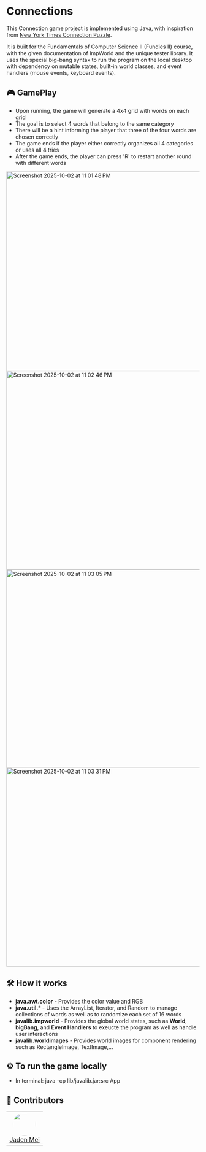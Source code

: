 # Connections

This Connection game project is implemented using Java, with inspiration from [New York Times Connection Puzzle](https://www.nytimes.com/games/connections).

It is built for the Fundamentals of Computer Science II (Fundies II) course, with the given documentation of ImpWorld and the unique tester library. It uses the special big-bang 
syntax to run the program on the local desktop with dependency on mutable states, built-in world classes, and event handlers (mouse events, keyboard events).

## 🎮 GamePlay
* Upon running, the game will generate a 4x4 grid with words on each grid
* The goal is to select 4 words that belong to the same category
* There will be a hint informing the player that three of the four words are chosen correctly
* The game ends if the player either correctly organizes all 4 categories or uses all 4 tries
* After the game ends, the player can press 'R' to restart another round with different words

<img width="791" height="520" alt="Screenshot 2025-10-02 at 11 01 48 PM" src="https://github.com/user-attachments/assets/dde35e5a-b298-4345-a8a4-ef7e0df28323" />
<img width="792" height="519" alt="Screenshot 2025-10-02 at 11 02 46 PM" src="https://github.com/user-attachments/assets/fbd61b07-876f-42b9-aa26-5eeda829eec3" />
<img width="788" height="515" alt="Screenshot 2025-10-02 at 11 03 05 PM" src="https://github.com/user-attachments/assets/dc86ffd8-010b-450f-ac61-2882b4de21b2" />
<img width="789" height="520" alt="Screenshot 2025-10-02 at 11 03 31 PM" src="https://github.com/user-attachments/assets/87245bf6-1c0d-4987-a073-d019e9080bd8" />

## 🛠️ How it works
* **java.awt.color** - Provides the color value and RGB
* **java.util.*** - Uses the ArrayList, Iterator, and Random to manage collections of words as well as to randomize each set of 16 words
* **javalib.impworld** - Provides the global world states, such as **World**, **bigBang**, and **Event Handlers** to exeucte the program as well as handle user interactions
* **javalib.worldimages** - Provides world images for component rendering such as RectangleImage, TextImage,...

## ⚙️ To run the game locally
* In terminal: java -cp lib/javalib.jar:src App

## 👥 Contributors
<table>
  <tr>
    <td align="center">
      <a href="https://github.com/jadeni77" target="_blank">
        <img src="https://github.com/jadeni77.png" width="60px" style="border-radius:50%;" /><br />
        Jaden Mei
      </a>
    </td>
  
  </tr>
</table>

